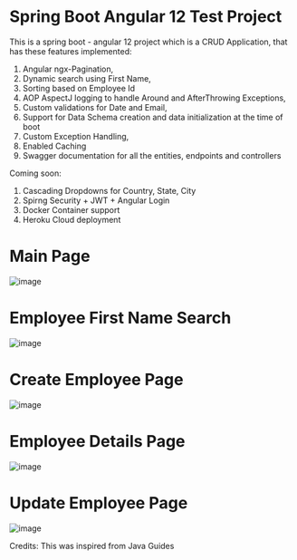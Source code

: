 # Spring Boot Angular 12 Test Project
This is a spring boot - angular 12 project which is a CRUD Application, that has these features implemented:
1. Angular ngx-Pagination, 
2. Dynamic search using First Name, 
3. Sorting based on Employee Id
4. AOP AspectJ logging to handle Around and AfterThrowing Exceptions, 
5. Custom validations for Date and Email,
6. Support for Data Schema creation and data initialization at the time of boot 
7. Custom Exception Handling,
8. Enabled Caching
9. Swagger documentation for all the entities, endpoints and controllers

Coming soon:
1. Cascading Dropdowns for Country, State, City
2. Spirng Security + JWT + Angular Login
3. Docker Container support
4. Heroku Cloud deployment

# Main Page
![image](https://user-images.githubusercontent.com/10706953/126323291-1748df78-2f82-4ce2-8c77-be305ebc71d1.png)

# Employee First Name Search
![image](https://user-images.githubusercontent.com/10706953/126323709-f6c31c61-2324-42ee-aa78-cbb476f2ac54.png)

# Create Employee Page
![image](https://user-images.githubusercontent.com/10706953/126323436-e39a6f38-c30d-43ae-a396-dbdcebb5b6fb.png)

# Employee Details Page
![image](https://user-images.githubusercontent.com/10706953/126323510-1a3bfa17-e487-4729-92ae-f2becec39391.png)

# Update Employee Page
![image](https://user-images.githubusercontent.com/10706953/126323585-d63d80d5-9c5b-4508-8cc5-2f43d0d18865.png)

Credits:
This was inspired from Java Guides
